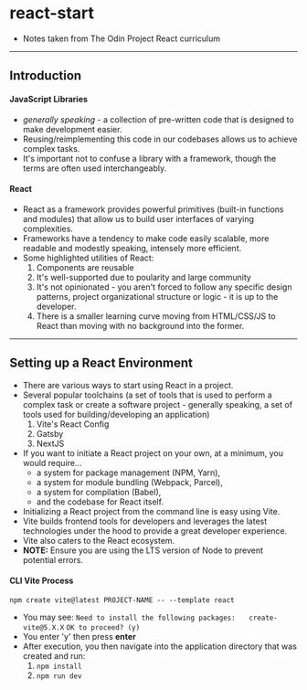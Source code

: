 # react-start

- Notes taken from The Odin Project React curriculum
---
## Introduction
#### JavaScript Libraries
- *generally speaking* - a collection of pre-written code that is designed to make development easier.
- Reusing/reimplementing this code in our codebases allows us to achieve complex tasks.
- It's important not to confuse a library with a framework, though the terms are often used interchangeably.
#### React
- React as a framework provides powerful primitives (built-in functions and modules) that allow us to build user interfaces of varying complexities.
- Frameworks have a tendency to make code easily scalable, more readable and modestly speaking, intensely more efficient.
- Some highlighted utilities of React:
  1. Components are reusable
  2. It's well-supported due to poularity and large community
  3. It's not opinionated - you aren't forced to follow any specific design patterns, project organizational structure or logic - it is up to the developer.
  4. There is a smaller learning curve moving from HTML/CSS/JS to React than moving with no background into the former.
---
## Setting up a React Environment
- There are various ways to start using React in a project.
- Several popular toolchains (a set of tools that is used to perform a complex task or create a software project - generally speaking, a set of tools used for building/developing an application)
  1. Vite's React Config
  2. Gatsby
  3. NextJS
- If you want to initiate a React project on your own, at a minimum, you would require...
  - a system for package management (NPM, Yarn),
  - a system for module bundling (Webpack, Parcel),
  - a system for compilation (Babel),
  - and the codebase for React itself.
- Initializing a React project from the command line is easy using Vite.
- Vite builds frontend tools for developers and leverages the latest technologies under the hood to provide a great developer experience.
- Vite also caters to the React ecosystem.
- **NOTE:** Ensure you are using the LTS version of Node to prevent potential errors.
#### CLI Vite Process
`npm create vite@latest PROJECT-NAME -- --template react`
- You may see:
`Need to install the following packages:`
&nbsp;&nbsp;&nbsp;&nbsp;&nbsp;`create-vite@5.X.X`
`OK to proceed? (y)`
- You enter 'y' then press **enter**
- After execution, you then navigate into the application directory that was created and run:
  1. `npm install`
  2. `npm run dev`